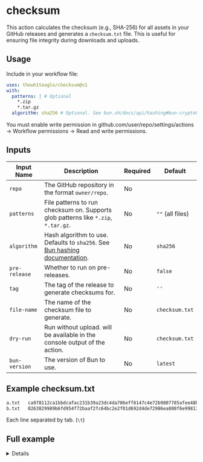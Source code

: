 # checksum

This action calculates the checksum (e.g., SHA-256) for all assets in your GitHub releases and generates a `checksum.txt` file. This is useful for ensuring file integrity during downloads and uploads.

## Usage

Include in your workflow file:

```yml
uses: thewh1teagle/checksum@v1
with:
  patterns: | # Optional
    *.zip
    *.tar.gz
  algorithm: sha256 # Optional. See bun.sh/docs/api/hashing#bun-cryptohasher for supported algorithms
```

You must enable write permission in github.com/user/repo/settings/actions -> Workflow permissions -> Read and write permissions.

## Inputs

| **Input Name** | **Description**                                                                                                                 | **Required** | **Default**      |
| -------------- | ------------------------------------------------------------------------------------------------------------------------------- | ------------ | ---------------- |
| `repo`         | The GitHub repository in the format `owner/repo`.                                                                               | No           |                  |
| `patterns`     | File patterns to run checksum on. Supports glob patterns like `*.zip`, `*.tar.gz`.                                              | No           | `""` (all files) |
| `algorithm`    | Hash algorithm to use. Defaults to `sha256`. See [Bun hashing documentation](https://bun.sh/docs/api/hashing#bun-cryptohasher). | No           | `sha256`         |
| `pre-release`  | Whether to run on pre-releases.                                                                                                 | No           | `false`          |
| `tag`          | The tag of the release to generate checksums for.                                                                               | No           | `''`             |
| `file-name`    | The name of the checksum file to generate.                                                                                      | No           | `checksum.txt`   |
| `dry-run`      | Run without upload. will be available in the console output of the action.                                                      | No           | `checksum.txt`   |
| `bun-version`  | The version of Bun to use.                                                                                                      | No           | `latest`         |

## Example checksum.txt

```txt
a.txt	ca978112ca1bbdcafac231b39a23dc4da786eff8147c4e72b9807785afee48bb
b.txt	0263829989b6fd954f72baaf2fc64bc2e2f01d692d4de72986ea808f6e99813f
```

Each line separated by tab. (`\t`)

## Full example

<details>

```yml
name: Create checksum.txt

on:
  schedule:
    - cron: "0 1 * * *" # Runs at 1:00 AM UTC daily
  workflow_dispatch:

jobs:
  test:
    runs-on: macos-latest

    steps:
      - name: Run checksum action
        uses: thewh1teagle/checksum@v1
        with:
          patterns: | # Optional
            *.zip
            *.tar.gz
            *.txt
            !b.txt
          algorithm: sha256 # Optional
        env:
          # You must enable write permission in github.com/user/repo/settings/actions -> Workflow permissions -> Read and write permissions
          GH_TOKEN: ${{ secrets.GITHUB_TOKEN }}
```

</details>
